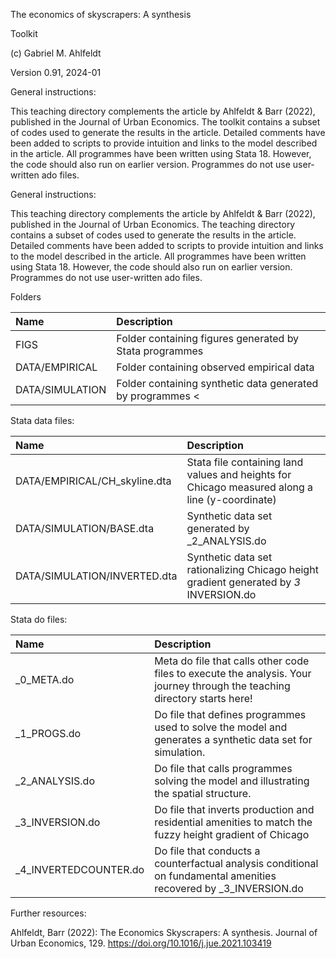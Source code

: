 The economics of skyscrapers: A synthesis

Toolkit

(c) Gabriel M. Ahlfeldt

Version 0.91, 2024-01

General instructions:

This teaching directory complements the article by Ahlfeldt & Barr (2022), published in the Journal of Urban Economics. The toolkit contains a subset of codes used to generate the results in the article. Detailed comments have been added to scripts to provide intuition and links to the model described in the article. All programmes have been written using Stata 18. However, the code should also run on earlier version. Programmes do not use user-written ado files. 

General instructions:

This teaching directory complements the article by Ahlfeldt & Barr (2022), published in the Journal of Urban Economics. The teaching directory contains a subset of codes used to generate the results in the article. Detailed comments have been added to scripts to provide intuition and links to the model described in the article. All programmes have been written using Stata 18. However, the code should also run on earlier version. Programmes do not use user-written ado files. 

Folders

Name | Description |
|:---------------------------------------------|:-------------------------------------------------------------------------|
| FIGS	   | Folder containing figures generated by Stata programmes| 
| DATA/EMPIRICAL | Folder containing observed empirical data |
| DATA/SIMULATION | Folder containing synthetic data generated by programmes        <

Stata data files:

| Name | Description |
|:---------------------------------------------|:-------------------------------------------------------------------------|
| DATA/EMPIRICAL/CH_skyline.dta | Stata file containing land values and heights for Chicago measured along a line (y-coordinate) |
| DATA/SIMULATION/BASE.dta | Synthetic data set generated by _2_ANALYSIS.do |
| DATA/SIMULATION/INVERTED.dta	| Synthetic data set rationalizing Chicago height gradient generated by _3_ INVERSION.do |

Stata do files:

Name  | Description |
|:---------------------------------------------|:-------------------------------------------------------------------------|
|_0_META.do	| Meta do file that calls other code files to execute the analysis. Your journey through the teaching directory starts here!|
|_1_PROGS.do	| Do file that defines programmes used to solve the model and generates a synthetic data set for simulation.|
|_2_ANALYSIS.do| Do file that calls programmes solving the model and illustrating the spatial structure.|
|_3_INVERSION.do |Do file that inverts production and residential amenities to match the fuzzy height gradient of Chicago |
|_4_INVERTEDCOUNTER.do | Do file that conducts a counterfactual analysis conditional on fundamental amenities recovered by _3_INVERSION.do |

Further resources: 

Ahlfeldt, Barr (2022): The Economics Skyscrapers: A synthesis. Journal of Urban Economics, 129. https://doi.org/10.1016/j.jue.2021.103419

